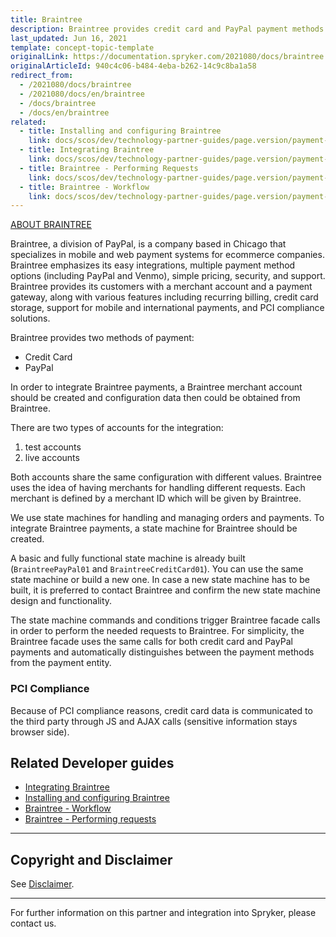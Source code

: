 ```yaml
---
title: Braintree
description: Braintree provides credit card and PayPal payment methods for Spryker Commerce OS.
last_updated: Jun 16, 2021
template: concept-topic-template
originalLink: https://documentation.spryker.com/2021080/docs/braintree
originalArticleId: 940c4c06-b484-4eba-b262-14c9c8ba1a58
redirect_from:
  - /2021080/docs/braintree
  - /2021080/docs/en/braintree
  - /docs/braintree
  - /docs/en/braintree
related:
  - title: Installing and configuring Braintree
    link: docs/scos/dev/technology-partner-guides/page.version/payment-partners/braintree/installing-and-configuring-braintree.html
  - title: Integrating Braintree
    link: docs/scos/dev/technology-partner-guides/page.version/payment-partners/braintree/integrating-braintree.html
  - title: Braintree - Performing Requests
    link: docs/scos/dev/technology-partner-guides/page.version/payment-partners/braintree/braintree-performing-requests.html
  - title: Braintree - Workflow
    link: docs/scos/dev/technology-partner-guides/page.version/payment-partners/braintree/braintree-workflow.html
---
```


[ABOUT BRAINTREE](https://www.braintreepayments.com/)

Braintree, a division of PayPal, is a company based in Chicago that specializes in mobile and web payment systems for ecommerce companies. Braintree emphasizes its easy integrations, multiple payment method options (including PayPal and Venmo), simple pricing, security, and support. Braintree provides its customers with a merchant account and a payment gateway, along with various features including recurring billing, credit card storage, support for mobile and international payments, and PCI compliance solutions.

Braintree provides two methods of payment:

* Credit Card
* PayPal

In order to integrate Braintree payments, a Braintree merchant account should be created and configuration data then could be obtained from Braintree.

There are two types of accounts for the integration:

1. test accounts
2. live accounts

Both accounts share the same configuration with different values. Braintree uses the idea of having merchants for handling different requests. Each merchant is defined by a merchant ID which will be given by Braintree.

We use state machines for handling and managing orders and payments. To integrate Braintree payments, a state machine for Braintree should be created.

A basic and fully functional state machine is already built (`BraintreePayPal01` and `BraintreeCreditCard01`). You can use the same state machine or build a new one. In case a new state machine has to be built, it is preferred to contact Braintree and confirm the new state machine design and functionality.

The state machine commands and conditions trigger Braintree facade calls in order to perform the needed requests to Braintree. For simplicity, the Braintree facade uses the same calls for both credit card and PayPal payments and automatically distinguishes between the payment methods from the payment entity.

### PCI Compliance

Because of PCI compliance reasons, credit card data is communicated to the third party through JS and AJAX calls (sensitive information stays browser side).

## Related Developer guides

* [Integrating Braintree](/docs/scos/dev/technology-partner-guides/{{page.version}}/payment-partners/braintree/integrating-braintree.html)
* [Installing and configuring Braintree](/docs/scos/dev/technology-partner-guides/{{page.version}}/payment-partners/braintree/installing-and-configuring-braintree.html)
* [Braintree - Workflow](/docs/scos/dev/technology-partner-guides/{{page.version}}/payment-partners/braintree/braintree-workflow.html)
* [Braintree - Performing requests](/docs/scos/dev/technology-partner-guides/{{page.version}}/payment-partners/braintree/braintree-performing-requests.html)


---

## Copyright and Disclaimer

See [Disclaimer](https://github.com/spryker/spryker-documentation).

---
For further information on this partner and integration into Spryker, please contact us.

<div class="hubspot-form js-hubspot-form" data-portal-id="2770802" data-form-id="163e11fb-e833-4638-86ae-a2ca4b929a41" id="hubspot-1"></div>
